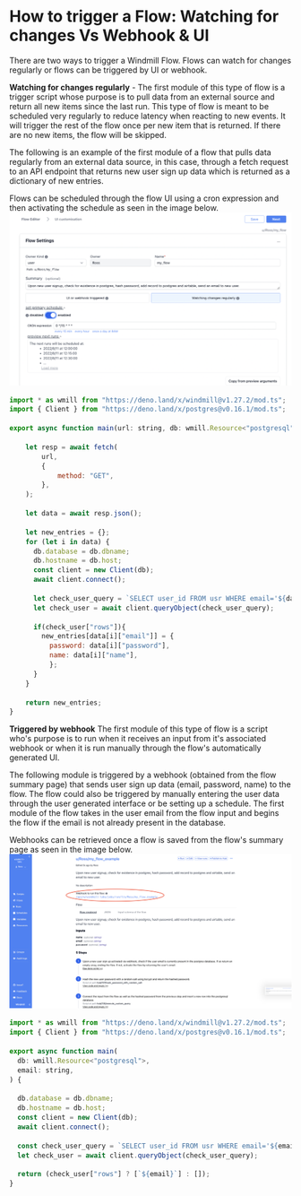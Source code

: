 # How to trigger a Flow: Watching for changes Vs Webhook & UI 
There are two ways to trigger a Windmill Flow. Flows can watch for changes regularly or flows can be triggered by UI or webhook.

**Watching for changes regularly**  -
The first module of this type of flow is a trigger script whose purpose is to pull data from an external source and return all new items since the last run. This type of flow is meant to be scheduled very regularly to reduce latency when reacting to new events. It will trigger the rest of the flow once per new item that is returned. If there are no new items, the flow will be skipped.

The following is an example of the first module of a flow that pulls data regularly from an external data source, in this case, through a fetch request to an API endpoint that returns new user sign up data which is returned as a dictionary of new entries.

Flows can be scheduled through the flow UI using a cron expression and then activating the schedule as seen in the image below.
![Schedule Scripts](../assets/how_to/schedule-flow.png)


```js
import * as wmill from "https://deno.land/x/windmill@v1.27.2/mod.ts";
import { Client } from "https://deno.land/x/postgres@v0.16.1/mod.ts";

export async function main(url: string, db: wmill.Resource<"postgresql">) {

    let resp = await fetch(
        url,
        {
            method: "GET",
        },
    );

    let data = await resp.json();

    let new_entries = {};
    for (let i in data) {
      db.database = db.dbname;
      db.hostname = db.host;
      const client = new Client(db);
      await client.connect();

      let check_user_query = `SELECT user_id FROM usr WHERE email='${data[i]["email"]}'`;
      let check_user = await client.queryObject(check_user_query);

      if(check_user["rows"]){      
        new_entries[data[i]["email"]] = {
          password: data[i]["password"],
          name: data[i]["name"],
          };
      }
    }
    
    return new_entries;
}
```

**Triggered by webhook**
The first module of this type of flow is a script who's purpose is to run when it receives an input from it's associated webhook or when it is run manually through the flow's automatically generated UI.

The following module is triggered by a webhook (obtained from the flow summary page) that sends user sign up data (email, password, name) to the flow. The flow could also be triggered by manually entering the user data through the user generated interface or be setting up a schedule. The first module of the flow takes in the user email from the flow input and begins the flow if the email is not already present in the database.

Webhooks can be retrieved once a flow is saved from the flow's summary page as seen in the image below.
![Schedule Scripts](../assets/how_to/retrieve-webhook.png)

```js
import * as wmill from "https://deno.land/x/windmill@v1.27.2/mod.ts";
import { Client } from "https://deno.land/x/postgres@v0.16.1/mod.ts";

export async function main(
  db: wmill.Resource<"postgresql">,
  email: string,
) {

  db.database = db.dbname;
  db.hostname = db.host;
  const client = new Client(db);
  await client.connect();

  const check_user_query = `SELECT user_id FROM usr WHERE email='${email}'`;
  let check_user = await client.queryObject(check_user_query);

  return (check_user["rows"] ? [`${email}`] : []);
}
```

